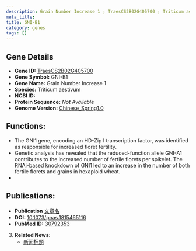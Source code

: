 ```yaml
---
description: Grain Number Increase 1 ; TraesCS2B02G405700 ; Triticum aestivum
meta_title:
title: GNI-B1
category: genes
tags: []
---
```


## Gene Details
- **Gene ID:**	[TraesCS2B02G405700](https://www.maizegdb.org/gene_center/gene/TraesCS2B02G405700)
- **Gene Symbol:** GNI-B1
- **Gene Name:** Grain Number Increase 1
- **Species:** Triticum aestivum
- **NCBI ID:** [  ]()
- **Protein Sequence:** *Not Available*
- **Genome Version:** [Chinese_Spring1.0](https://www.maizegdb.org/genome/assembly/Zm-B73-REFERENCE-NAM-5.0)

## Functions:
   - The GNI1 gene, encoding an HD-Zip I transcription factor, was identified as responsible for increased floret fertility.
   - Genetic analysis has revealed that the reduced-function allele GNI-A1 contributes to the increased number of fertile florets per spikelet. The RNAi-based knockdown of GNI1 led to an increase in the number of both fertile florets and grains in hexaploid wheat.
   - 

## Publications:
   - **Publication** [文章名](https://www.pnas.org/doi/abs/10.1073/pnas.1815465116?url_ver=Z39.88-2003&rfr_id=ori%3Arid%3Acrossref.org&rfr_dat=cr_pub++0pubmed)
   - **DOI:** [10.1073/pnas.1815465116](https://www.pnas.org/doi/abs/10.1073/pnas.1815465116?url_ver=Z39.88-2003&rfr_id=ori%3Arid%3Acrossref.org&rfr_dat=cr_pub++0pubmed)
   - **PubMed ID:** [30792353](https://pubmed.ncbi.nlm.nih.gov/30792353/)

3. **Related News:**
   - [新闻标题]()
